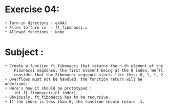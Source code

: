 # Exercise 04:
	• Turn-in directory : ex04/
	• Files to turn in  : ft_fibonacci.c
	• Allowed functions : None
# Subject :
	• Create a function ft_fibonacci that returns the n-th element of the
		Fibonacci sequence, the first element being at the 0 index. We’ll
		consider that the Fibonacci sequence starts like this: 0, 1, 1, 2.
	• Overflows must not be handled, the function return will be undefined.
	• Here’s how it should be prototyped :
		int ft_fibonacci(int index);
	• Obviously, ft_fibonacci has to be recursive.
	• If the index is less than 0, the function should return -1.
